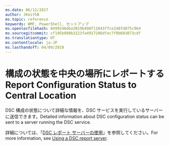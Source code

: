 ```yaml
---
ms.date: 06/12/2017
author: JKeithB
ms.topic: reference
keywords: WMF, PowerShell, セットアップ
ms.openlocfilehash: 0499246dba3019b490f11043ffce248fd075c964
ms.sourcegitcommit: cf195b090b3223fa4917206dfec7f0b603873cdf
ms.translationtype: HT
ms.contentlocale: ja-JP
ms.lasthandoff: 04/09/2018
---
```

# <a name="report-configuration-status-to-central-location"></a><span data-ttu-id="d3018-102">構成の状態を中央の場所にレポートする</span><span class="sxs-lookup"><span data-stu-id="d3018-102">Report Configuration Status to Central Location</span></span>

<span data-ttu-id="d3018-103">DSC 構成の状態について詳細な情報を、DSC サービスを実行しているサーバーに送信できます。</span><span class="sxs-lookup"><span data-stu-id="d3018-103">Detailed information about DSC configuration status can be sent to a server running the DSC service.</span></span>

<span data-ttu-id="d3018-104">詳細については、「[DSC レポート サーバーの使用](https://msdn.microsoft.com/powershell/dsc/reportserver)」を参照してください。</span><span class="sxs-lookup"><span data-stu-id="d3018-104">For more information, see [Using a DSC report server](https://msdn.microsoft.com/powershell/dsc/reportserver).</span></span>